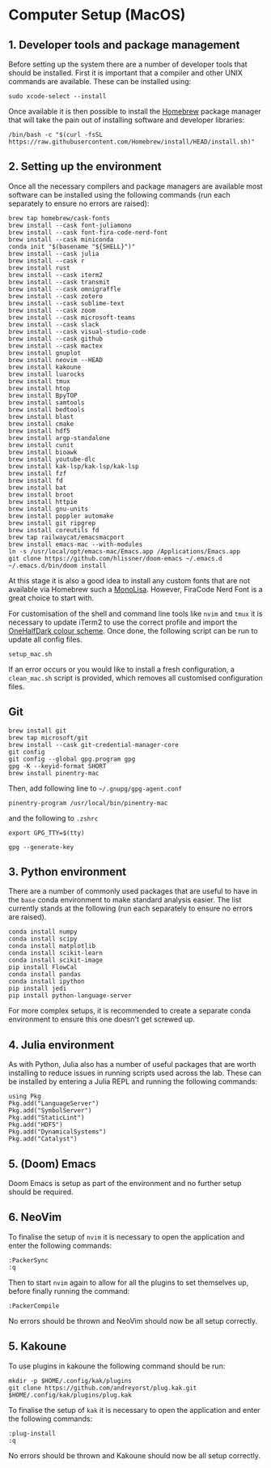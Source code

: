 # Computer Setup (MacOS)

## 1. Developer tools and package management

Before setting up the system there are a number of developer tools that should be installed. First it is important that a compiler and other UNIX commands are available. These can be installed using:

```
sudo xcode-select --install
```

Once available it is then possible to install the [Homebrew](https://brew.sh) package manager that will take the pain out of installing software and developer libraries:

```
/bin/bash -c "$(curl -fsSL https://raw.githubusercontent.com/Homebrew/install/HEAD/install.sh)"
```

## 2. Setting up the environment

Once all the necessary compilers and package managers are available most software can be installed using the following commands (run each separately to ensure no errors are raised):

```
brew tap homebrew/cask-fonts
brew install --cask font-juliamono
brew install --cask font-fira-code-nerd-font
brew install --cask miniconda
conda init "$(basename "${SHELL}")"
brew install --cask julia
brew install --cask r
brew install rust
brew install --cask iterm2
brew install --cask transmit
brew install --cask omnigraffle
brew install --cask zotero
brew install --cask sublime-text
brew install --cask zoom
brew install --cask microsoft-teams
brew install --cask slack
brew install --cask visual-studio-code
brew install --cask github
brew install --cask mactex
brew install gnuplot
brew install neovim --HEAD
brew install kakoune
brew install luarocks
brew install tmux
brew install htop
brew install BpyTOP
brew install samtools
brew install bedtools
brew install blast
brew install cmake
brew install hdf5
brew install argp-standalone
brew install cunit
brew install bioawk
brew install youtube-dlc
brew install kak-lsp/kak-lsp/kak-lsp
brew install fzf
brew install fd
brew install bat
brew install broot
brew install httpie
brew install gnu-units
brew install poppler automake
brew install git ripgrep
brew install coreutils fd
brew tap railwaycat/emacsmacport
brew install emacs-mac --with-modules
ln -s /usr/local/opt/emacs-mac/Emacs.app /Applications/Emacs.app
git clone https://github.com/hlissner/doom-emacs ~/.emacs.d
~/.emacs.d/bin/doom install
```

At this stage it is also a good idea to install any custom fonts that are not available via Homebrew such a [MonoLisa](https://www.monolisa.dev). However, FiraCode Nerd Font is a great choice to start with.

For customisation of the shell and command line tools like `nvim` and `tmux` it is necessary to update iTerm2 to use the correct profile and import the [OneHalfDark colour scheme](https://github.com/sonph/onehalf). Once done, the following script can be run to update all config files.

```
setup_mac.sh
```

If an error occurs or you would like to install a fresh configuration, a `clean_mac.sh` script is provided, which removes all customised configuration files.

## Git

```
brew install git
brew tap microsoft/git
brew install --cask git-credential-manager-core
git config
git config --global gpg.program gpg
gpg -K --keyid-format SHORT
brew install pinentry-mac
```

Then, add following line to `~/.gnupg/gpg-agent.conf`
```
pinentry-program /usr/local/bin/pinentry-mac
```
and the following to `.zshrc`
```
export GPG_TTY=$(tty)
```

```gpg --generate-key```

## 3. Python environment

There are a number of commonly used packages that are useful to have in the `base` conda environment to make standard analysis easier. The list currently stands at the following (run each separately to ensure no errors are raised).

```
conda install numpy
conda install scipy
conda install matplotlib
conda install scikit-learn
conda install scikit-image
pip install FlowCal
conda install pandas
conda install ipython
pip install jedi
pip install python-language-server
```

For more complex setups, it is recommended to create a separate conda environment to ensure this one doesn't get screwed up.

## 4. Julia environment

As with Python, Julia also has a number of useful packages that are worth installing to reduce issues in running scripts used across the lab. These can be installed by entering a Julia REPL and running the following commands:

```
using Pkg
Pkg.add("LanguageServer")
Pkg.add("SymbolServer")
Pkg.add("StaticLint")
Pkg.add("HDF5")
Pkg.add("DynamicalSystems")
Pkg.add("Catalyst")
```

## 5. (Doom) Emacs

Doom Emacs is setup as part of the environment and no further setup should be required.

## 6. NeoVim

To finalise the setup of `nvim` it is necessary to open the application and enter the following commands:

```
:PackerSync
:q
```

Then to start `nvim` again to allow for all the plugins to set themselves up, before finally running the command:

```
:PackerCompile
```

No errors should be thrown and NeoVim should now be all setup correctly.

## 5. Kakoune

To use plugins in kakoune the following command should be run:

```
mkdir -p $HOME/.config/kak/plugins
git clone https://github.com/andreyorst/plug.kak.git $HOME/.config/kak/plugins/plug.kak
```

To finalise the setup of `kak` it is necessary to open the application and enter the following commands:

```
:plug-install
:q
```

No errors should be thrown and Kakoune should now be all setup correctly.
